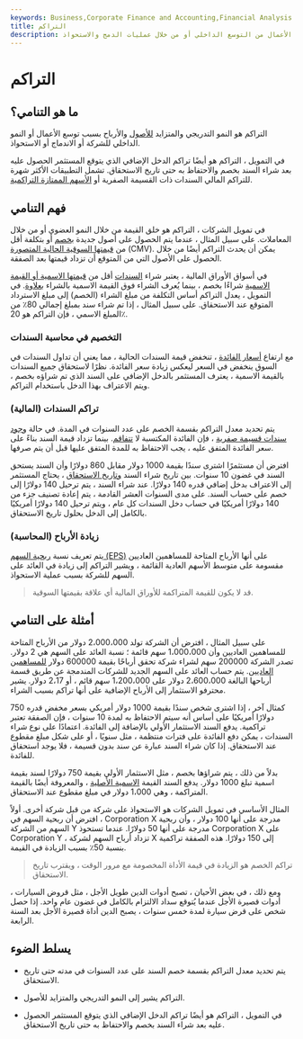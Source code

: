 ```yaml
---
keywords: Business,Corporate Finance and Accounting,Financial Analysis
title: التراكم
description: التراكم هو نمو الأعمال من التوسع الداخلي أو من خلال عمليات الدمج والاستحواذ.
---
```


# التراكم
## ما هو التنامي؟

التراكم هو النمو التدريجي والمتزايد [للأصول](/asset) والأرباح بسبب توسع الأعمال أو النمو الداخلي للشركة أو الاندماج أو الاستحواذ.

في التمويل ، التراكم هو أيضًا تراكم الدخل الإضافي الذي يتوقع المستثمر الحصول عليه بعد شراء السند بخصم والاحتفاظ به حتى تاريخ الاستحقاق. تشمل التطبيقات الأكثر شهرة للتراكم المالي السندات ذات القسيمة الصفرية أو [الأسهم الممتازة التراكمية](/cumulative_preferred_stock).

## فهم التنامي

في تمويل الشركات ، التراكم هو خلق القيمة من خلال النمو العضوي أو من خلال المعاملات. على سبيل المثال ، عندما يتم الحصول على أصول جديدة [بخصم](/discount) أو بتكلفة أقل من [قيمتها السوقية الحالية المتصورة](/cmv) (CMV). يمكن أن يحدث التراكم أيضًا من خلال الحصول على الأصول التي من المتوقع أن تزداد قيمتها بعد الصفقة.

في أسواق الأوراق المالية ، يعتبر شراء [السندات](/bond) أقل من [قيمتها الاسمية أو القيمة الاسمية](/parvalue) شراءًا بخصم ، بينما يُعرف الشراء فوق القيمة الاسمية بالشراء [بعلاوة](/premium). في التمويل ، يعدل التراكم أساس التكلفة من مبلغ الشراء (الخصم) إلى مبلغ الاسترداد المتوقع عند الاستحقاق. على سبيل المثال ، إذا تم شراء سند بمبلغ إجمالي 80٪ من المبلغ الاسمي ، فإن التراكم هو 20٪.

### التخصيم في محاسبة السندات

مع ارتفاع [أسعار الفائدة](/interestrate) ، تنخفض قيمة السندات الحالية ، مما يعني أن تداول السندات في السوق ينخفض في السعر ليعكس زيادة سعر الفائدة. نظرًا لاستحقاق جميع السندات بالقيمة الاسمية ، يعترف المستثمر بالدخل الإضافي على السند الذي تم شراؤه بخصم ، ويتم الاعتراف بهذا الدخل باستخدام التراكم.

### تراكم السندات (المالية)

يتم تحديد معدل التراكم بقسمة الخصم على عدد السنوات في المدة. في حالة [وجود سندات قسيمة صفرية](/zero-couponbond) ، فإن الفائدة المكتسبة لا [تتفاقم](/compounding). بينما تزداد قيمة السند بناءً على سعر الفائدة المتفق عليه ، يجب الاحتفاظ به للمدة المتفق عليها قبل أن يتم صرفها.

افترض أن مستثمرًا اشترى سندًا بقيمة 1000 دولار مقابل 860 دولارًا وأن السند يستحق السند في غضون 10 سنوات. بين تاريخ شراء السند [وتاريخ الاستحقاق](/maturitydate) ، يحتاج المستثمر إلى الاعتراف بدخل إضافي قدره 140 دولارًا. عند شراء السند ، يتم ترحيل 140 دولارًا إلى خصم على حساب السند. على مدى السنوات العشر القادمة ، يتم إعادة تصنيف جزء من 140 دولارًا أمريكيًا في حساب دخل السندات كل عام ، ويتم ترحيل 140 دولارًا أمريكيًا بالكامل إلى الدخل بحلول تاريخ الاستحقاق.

### زيادة الأرباح (المحاسبة)

يتم تعريف نسبة [ربحية السهم (EPS)](/basic-earnings-per-share) على أنها الأرباح المتاحة للمساهمين العاديين مقسومة على متوسط الأسهم العادية القائمة ، ويشير التراكم إلى زيادة في العائد على السهم للشركة بسبب عملية الاستحواذ.

> قد لا يكون للقيمة المتراكمة للأوراق المالية أي علاقة بقيمتها السوقية.

>

## أمثلة على التنامي

على سبيل المثال ، افترض أن الشركة تولد 2،000،000 دولار من الأرباح المتاحة للمساهمين العاديين وأن 1،000،000 سهم قائمة ؛ نسبة العائد على السهم هي 2 دولار. تصدر الشركة 200000 سهم لشراء شركة تحقق أرباحًا بقيمة 600000 دولار [للمساهمين العاديين](/common_shareholder). يتم حساب العائد على السهم الجديد للشركات المندمجة عن طريق قسمة أرباحها البالغة 2،600،000 دولار على 1،200،000 سهم قائم ، أو 2،17 دولار. يشير محترفو الاستثمار إلى الأرباح الإضافية على أنها تراكم بسبب الشراء.

كمثال آخر ، إذا اشترى شخص سندًا بقيمة 1000 دولار أمريكي بسعر مخفض قدره 750 دولارًا أمريكيًا على أساس أنه سيتم الاحتفاظ به لمدة 10 سنوات ، فإن الصفقة تعتبر تراكمية. يدفع السند الاستثمار الأولي بالإضافة إلى الفائدة. اعتمادًا على نوع شراء السندات ، يمكن دفع الفائدة على فترات منتظمة ، مثل سنويًا ، أو على شكل مبلغ مقطوع عند الاستحقاق. إذا كان شراء السند عبارة عن سند بدون قسيمة ، فلا يوجد استحقاق للفائدة.

بدلاً من ذلك ، يتم شراؤها بخصم ، مثل الاستثمار الأولي بقيمة 750 دولارًا لسند بقيمة اسمية تبلغ 1000 دولار. يدفع السند القيمة [الاسمية الأصلية](/original_face) ، والمعروفة أيضًا بالقيمة المتراكمة ، وهي 1،000 دولار في مبلغ مقطوع عند الاستحقاق.

المثال الأساسي في تمويل الشركات هو الاستحواذ على شركة من قبل شركة أخرى. أولاً ، افترض أن ربحية السهم في Corporation X مدرجة على أنها 100 دولار ، وأن ربحية السهم من الشركة Y مدرجة على أنها 50 دولارًا. عندما تستحوذ Corporation X على Corporation Y ، تزداد أرباح السهم لشركة X إلى 150 دولارًا. هذه الصفقة تراكمية بنسبة 50٪ بسبب الزيادة في القيمة.

> تراكم الخصم هو الزيادة في قيمة الأداة المخصومة مع مرور الوقت ، ويقترب تاريخ الاستحقاق.

>

ومع ذلك ، في بعض الأحيان ، تصبح أدوات الدين طويل الأجل ، مثل قروض السيارات ، أدوات قصيرة الأجل عندما يُتوقع سداد الالتزام بالكامل في غضون عام واحد. إذا حصل شخص على قرض سيارة لمدة خمس سنوات ، يصبح الدين أداة قصيرة الأجل بعد السنة الرابعة.

## يسلط الضوء

- يتم تحديد معدل التراكم بقسمة خصم السند على عدد السنوات في مدته حتى تاريخ الاستحقاق.

- التراكم يشير إلى النمو التدريجي والمتزايد للأصول.

- في التمويل ، التراكم هو أيضًا تراكم الدخل الإضافي الذي يتوقع المستثمر الحصول عليه بعد شراء السند بخصم والاحتفاظ به حتى تاريخ الاستحقاق.

